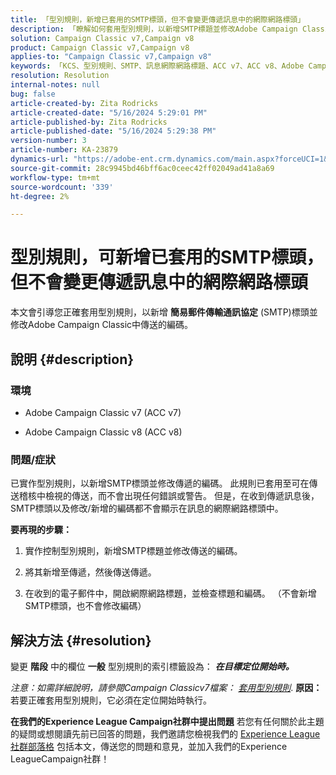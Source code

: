```yaml
---
title: 「型別規則，新增已套用的SMTP標頭，但不會變更傳遞訊息中的網際網路標頭」
description: 「瞭解如何套用型別規則，以新增SMTP標題並修改Adobe Campaign Classic中的傳送編碼。」
solution: Campaign Classic v7,Campaign v8
product: Campaign Classic v7,Campaign v8
applies-to: "Campaign Classic v7,Campaign v8"
keywords: 「KCS、型別規則、SMTP、訊息網際網路標題、ACC v7、ACC v8、Adobe Campaign Classic v7、Adobe Campaign Classic v8、疑難排解」
resolution: Resolution
internal-notes: null
bug: false
article-created-by: Zita Rodricks
article-created-date: "5/16/2024 5:29:01 PM"
article-published-by: Zita Rodricks
article-published-date: "5/16/2024 5:29:38 PM"
version-number: 3
article-number: KA-23879
dynamics-url: "https://adobe-ent.crm.dynamics.com/main.aspx?forceUCI=1&pagetype=entityrecord&etn=knowledgearticle&id=89e3efc2-a913-ef11-9f89-6045bd0298d4"
source-git-commit: 28c9945bd46bff6ac0ceec42ff02049ad41a8a69
workflow-type: tm+mt
source-wordcount: '339'
ht-degree: 2%

---
```


# 型別規則，可新增已套用的SMTP標頭，但不會變更傳遞訊息中的網際網路標頭


本文會引導您正確套用型別規則，以新增 <b>簡易郵件傳輸通訊協定</b> (SMTP)標頭並修改Adobe Campaign Classic中傳送的編碼。

## 說明 {#description}


### <b>環境</b>

- Adobe Campaign Classic v7 (ACC v7)


- Adobe Campaign Classic v8 (ACC v8)




### <b>問題/症狀</b>

已實作型別規則，以新增SMTP標頭並修改傳遞的編碼。 此規則已套用至可在傳送稽核中檢視的傳送，而不會出現任何錯誤或警告。 但是，在收到傳遞訊息後，SMTP標頭以及修改/新增的編碼都不會顯示在訊息的網際網路標頭中。

<b>要再現的步驟：</b>

1. 實作控制型別規則，新增SMTP標題並修改傳送的編碼。


2. 將其新增至傳遞，然後傳送傳遞。


3. 在收到的電子郵件中，開啟網際網路標題，並檢查標題和編碼。 （不會新增SMTP標頭，也不會修改編碼）



## 解決方法 {#resolution}


變更 <b>階段</b> 中的欄位 <b>一般</b> 型別規則的索引標籤設為： <b>*在目標定位開始時。</b>*

*注意：如需詳細說明，請參閱Campaign Classicv7檔案： [套用型別規則](https://experienceleague.adobe.com/docs/campaign-classic/using/orchestrating-campaigns/campaign-optimization/control-rules.html)*.
<b>原因：</b>
若要正確套用型別規則，它必須在定位開始時執行。


<b>在我們的Experience League Campaign社群中提出問題</b>
若您有任何關於此主題的疑問或想閱讀先前已回答的問題，我們邀請您檢視我們的 [Experience League社群部落格](https://experienceleaguecommunities.adobe.com/t5/adobe-campaign-classic-blogs/introducing-top-kcs-articles-curated-for-your-troubleshooting/bc-p/672426#M132 "關注連結") 包括本文，傳送您的問題和意見，並加入我們的Experience LeagueCampaign社群！

